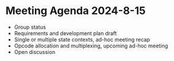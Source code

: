 # Meeting Agenda 2024-8-15

- Group status
- Requirements and development plan draft
- Single or multiple state contexts, ad-hoc meeting recap
- Opcode allocation and multiplexing, upcoming ad-hoc meeting
- Open discussion
